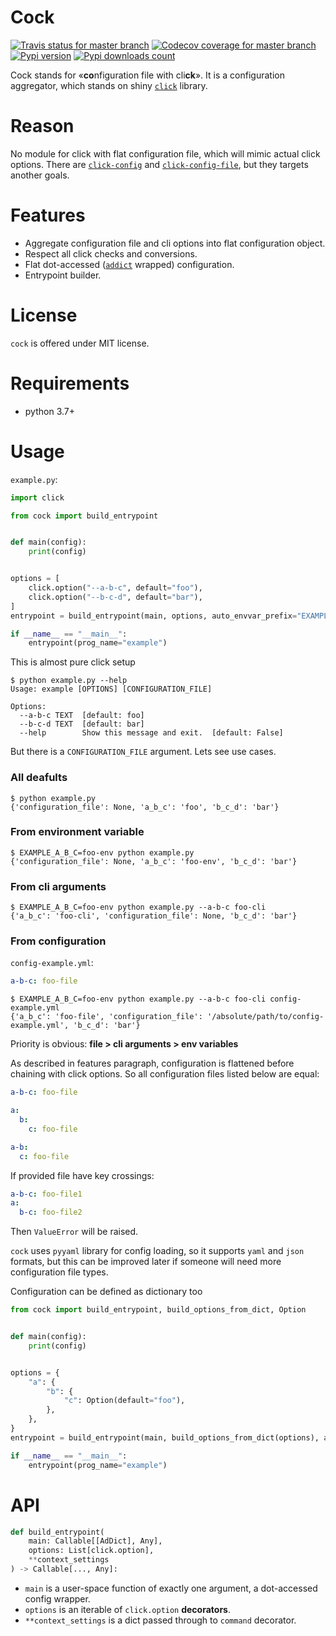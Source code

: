 # Cock
[![Travis status for master branch](https://travis-ci.com/pohmelie/cock.svg?branch=master)](https://travis-ci.com/pohmelie/cock)
[![Codecov coverage for master branch](https://codecov.io/gh/pohmelie/cock/branch/master/graph/badge.svg)](https://codecov.io/gh/pohmelie/cock)
[![Pypi version](https://img.shields.io/pypi/v/cock.svg)](https://pypi.org/project/cock/)
[![Pypi downloads count](https://img.shields.io/pypi/dm/cock)](https://pypi.org/project/cock/)

Cock stands for «**co**nfiguration file with cli**ck**». It is a configuration aggregator, which stands on shiny [`click`](https://github.com/pallets/click) library.

# Reason
No module for click with flat configuration file, which will mimic actual click options. There are [`click-config`](https://pypi.org/project/click-config) and [`click-config-file`](https://pypi.org/project/click-config-file), but they targets another goals.

# Features
- Aggregate configuration file and cli options into flat configuration object.
- Respect all click checks and conversions.
- Flat dot-accessed ([`addict`](https://pypi.org/project/addict) wrapped) configuration.
- Entrypoint builder.

# License
`cock` is offered under MIT license.

# Requirements
* python 3.7+

# Usage
`example.py`:
``` python
import click

from cock import build_entrypoint


def main(config):
    print(config)


options = [
    click.option("--a-b-c", default="foo"),
    click.option("--b-c-d", default="bar"),
]
entrypoint = build_entrypoint(main, options, auto_envvar_prefix="EXAMPLE", show_default=True)

if __name__ == "__main__":
    entrypoint(prog_name="example")
```
This is almost pure click setup
```
$ python example.py --help
Usage: example [OPTIONS] [CONFIGURATION_FILE]

Options:
  --a-b-c TEXT  [default: foo]
  --b-c-d TEXT  [default: bar]
  --help        Show this message and exit.  [default: False]
```
But there is a `CONFIGURATION_FILE` argument. Lets see use cases.
### All deafults
```
$ python example.py
{'configuration_file': None, 'a_b_c': 'foo', 'b_c_d': 'bar'}
```
### From environment variable
```
$ EXAMPLE_A_B_C=foo-env python example.py
{'configuration_file': None, 'a_b_c': 'foo-env', 'b_c_d': 'bar'}
```
### From cli arguments
```
$ EXAMPLE_A_B_C=foo-env python example.py --a-b-c foo-cli
{'a_b_c': 'foo-cli', 'configuration_file': None, 'b_c_d': 'bar'}
```
### From configuration
`config-example.yml`:
``` yaml
a-b-c: foo-file
```
```
$ EXAMPLE_A_B_C=foo-env python example.py --a-b-c foo-cli config-example.yml
{'a_b_c': 'foo-file', 'configuration_file': '/absolute/path/to/config-example.yml', 'b_c_d': 'bar'}
```

Priority is obvious: **file > cli arguments > env variables**

As described in features paragraph, configuration is flattened before chaining with click options. So all configuration files listed below are equal:
``` yaml
a-b-c: foo-file
```
``` yaml
a:
  b:
    c: foo-file
```
``` yaml
a-b:
  c: foo-file
```
If provided file have key crossings:
``` yaml
a-b-c: foo-file1
a:
  b-c: foo-file2
```
Then `ValueError` will be raised.

`cock` uses `pyyaml` library for config loading, so it supports `yaml` and `json` formats, but this can be improved later if someone will need more configuration file types.

Configuration can be defined as dictionary too
``` python
from cock import build_entrypoint, build_options_from_dict, Option


def main(config):
    print(config)


options = {
    "a": {
        "b": {
            "c": Option(default="foo"),
        },
    },
}
entrypoint = build_entrypoint(main, build_options_from_dict(options), auto_envvar_prefix="EXAMPLE", show_default=True)

if __name__ == "__main__":
    entrypoint(prog_name="example")
```

# API
``` python
def build_entrypoint(
    main: Callable[[AdDict], Any],
    options: List[click.option],
    **context_settings
) -> Callable[..., Any]:
```
* `main` is a user-space function of exactly one argument, a dot-accessed config wrapper.
* `options` is an iterable of `click.option` **decorators**.
* `**context_settings` is a dict passed through to `command` decorator.
